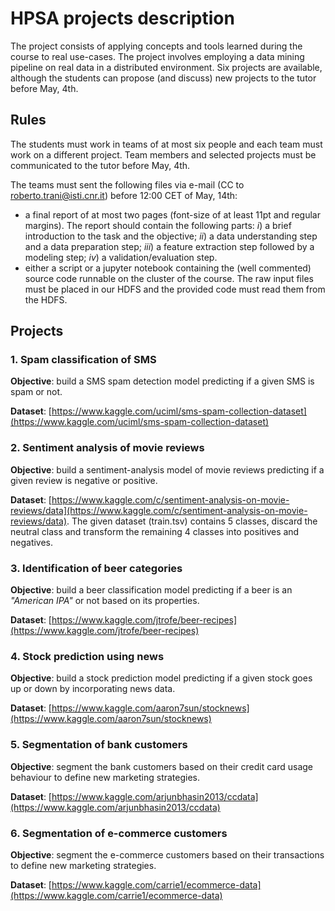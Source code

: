 # HPSA projects description

The project consists of applying concepts and tools learned during the course to real use-cases.
The project involves employing a data mining pipeline on real data in a distributed environment.
Six projects are available, although the students can propose (and discuss) new projects to the tutor before May, 4th.

## Rules

The students must work in teams of at most six people and each team must work on a different project.
Team members and selected projects must be communicated to the tutor before May, 4th.

The teams must sent the following files via e-mail (CC to roberto.trani@isti.cnr.it) before 12:00 CET of May, 14th:
- a final report of at most two pages (font-size of at least 11pt and regular margins). The report should contain the following parts: *i*) a brief introduction to the task and the objective; *ii*) a data understanding step and a data preparation step; *iii*) a feature extraction step followed by a modeling step; *iv*) a validation/evaluation step.
- either a script or a jupyter notebook containing the (well commented) source code runnable on the cluster of the course. The raw input files must be placed in our HDFS and the provided code must read them from the HDFS.

## Projects
### 1. Spam classification of SMS
**Objective**: build a SMS spam detection model predicting if a given SMS is spam or not.

**Dataset**:
[https://www.kaggle.com/uciml/sms-spam-collection-dataset](https://www.kaggle.com/uciml/sms-spam-collection-dataset)

### 2. Sentiment analysis of movie reviews
**Objective**: build a sentiment-analysis model of movie reviews predicting if a given review is negative or positive.

**Dataset**:
[https://www.kaggle.com/c/sentiment-analysis-on-movie-reviews/data](https://www.kaggle.com/c/sentiment-analysis-on-movie-reviews/data).
The given dataset (train.tsv) contains 5 classes, discard the neutral class and transform the remaining 4 classes into positives and negatives.

### 3. Identification of beer categories
**Objective**: build a beer classification model predicting if a beer is an *"American IPA"* or not based on its properties.

**Dataset**:
[https://www.kaggle.com/jtrofe/beer-recipes](https://www.kaggle.com/jtrofe/beer-recipes)

### 4. Stock prediction using news
**Objective**: build a stock prediction model predicting if a given stock goes up or down by incorporating news data.

**Dataset**:
[https://www.kaggle.com/aaron7sun/stocknews](https://www.kaggle.com/aaron7sun/stocknews)

### 5. Segmentation of bank customers
**Objective**: segment the bank customers based on their credit card usage behaviour to define new marketing strategies.

**Dataset**:
[https://www.kaggle.com/arjunbhasin2013/ccdata](https://www.kaggle.com/arjunbhasin2013/ccdata)

### 6. Segmentation of e-commerce customers
**Objective**: segment the e-commerce customers based on their transactions to define new marketing strategies.

**Dataset**:
[https://www.kaggle.com/carrie1/ecommerce-data](https://www.kaggle.com/carrie1/ecommerce-data)
